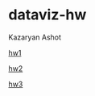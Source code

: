# dataviz-hw

Kazaryan Ashot

[hw1](https://niazarak.github.io/dataviz-hw/hw1/index.html) 

[hw2](https://niazarak.github.io/dataviz-hw/hw2/index.html) 

[hw3](https://niazarak.github.io/dataviz-hw/hw3/index.html) 
